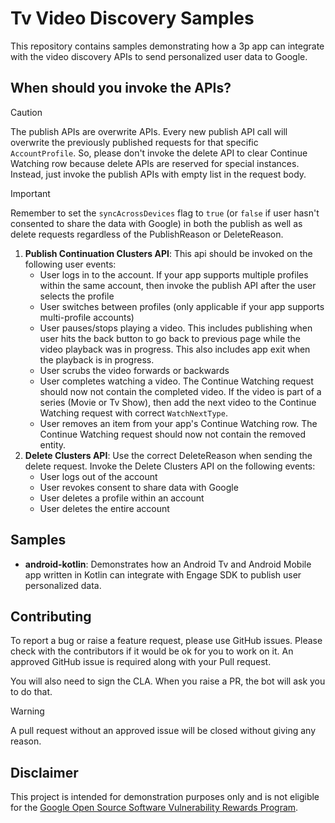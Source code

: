 # Tv Video Discovery Samples

This repository contains samples demonstrating how a 3p app can integrate with
the video discovery APIs to send personalized user data to Google.

## When should you invoke the APIs?

> [!Caution]
>
> The publish APIs are overwrite APIs. Every new publish API call will overwrite
> the previously published requests for that specific `AccountProfile`. So,
> please don't invoke the delete API to clear Continue Watching row because
> delete APIs are reserved for special instances. Instead, just invoke the
> publish APIs with empty list in the request body.

> [!Important]
>
> Remember to set the `syncAcrossDevices` flag to `true` (or `false` if user
> hasn't consented to share the data with Google) in both the publish as well as
> delete requests regardless of the PublishReason or DeleteReason.

1. **Publish Continuation Clusters API**: This api should be invoked on the
   following user events:
   - User logs in to the account. If your app supports multiple profiles within
     the same account, then invoke the publish API after the user selects the
     profile
   - User switches between profiles (only applicable if your app supports
     multi-profile accounts)
   - User pauses/stops playing a video. This includes publishing when user hits
     the back button to go back to previous page while the video playback was in
     progress. This also includes app exit when the playback is in progress.
   - User scrubs the video forwards or backwards
   - User completes watching a video. The Continue Watching request should now
     not contain the completed video. If the video is part of a series (Movie or
     Tv Show), then add the next video to the Continue Watching request with
     correct `WatchNextType`.
   - User removes an item from your app's Continue Watching row. The Continue
     Watching request should now not contain the removed entity.
1. **Delete Clusters API**: Use the correct DeleteReason when sending the delete
   request. Invoke the Delete Clusters API on the following events:
   - User logs out of the account
   - User revokes consent to share data with Google
   - User deletes a profile within an account
   - User deletes the entire account

## Samples

- **android-kotlin**: Demonstrates how an Android Tv and Android Mobile app
  written in Kotlin can integrate with Engage SDK to publish user personalized
  data.

## Contributing

To report a bug or raise a feature request, please use GitHub issues. Please
check with the contributors if it would be ok for you to work on it. An approved
GitHub issue is required along with your Pull request.

You will also need to sign the CLA. When you raise a PR, the bot will ask you to
do that.

> [!Warning]
>
> A pull request without an approved issue will be closed without giving any
> reason.

## Disclaimer

This project is intended for demonstration purposes only and is not eligible for
the
[Google Open Source Software Vulnerability Rewards Program](https://bughunters.google.com/open-source-security).
